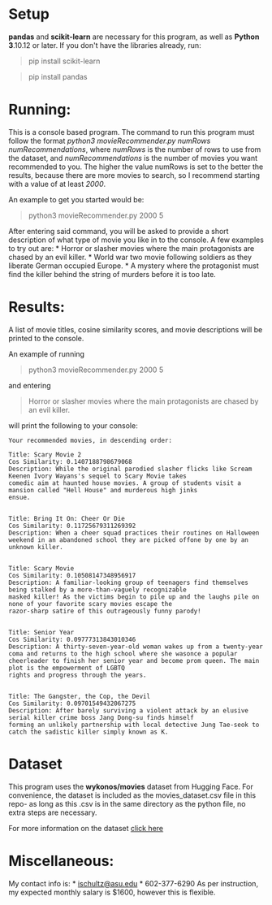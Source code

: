 Setup
============
**pandas** and **scikit-learn** are necessary for this program, as well as **Python 3**.10.12 or later. If you don't have the libraries already, run:
> pip install scikit-learn

> pip install pandas

Running:
============
This is a console based program. The command to run this program must follow the format *python3 movieRecommender.py numRows numRecommendations*, where *numRows* is the number of rows to use from the dataset, and *numRecommendations* is the number of movies you want recommended to you. 
The higher the value numRows is set to the better the results, because there are more movies to search, so I recommend starting with a value of at least *2000*. 

An example to get you started would be:
> python3 movieRecommender.py 2000 5

After entering said command, you will be asked to provide a short description of what type of movie you like in to the console. A few examples to try out are:
    * Horror or slasher movies where the main protagonists are chased by an evil killer.
    * World war two movie following soldiers as they liberate German occupied Europe.
    * A mystery where the protagonist must find the killer behind the string of murders before it is too late.

Results:
============
A list of movie titles, cosine similarity scores, and movie descriptions will be printed to the console. 

An example of running 
> python3 movieRecommender.py 2000 5 

and entering
> Horror or slasher movies where the main protagonists are chased by an evil killer.

will print the following to your console:
~~~
Your recommended movies, in descending order:

Title: Scary Movie 2
Cos Similarity: 0.1407188798679068
Description: While the original parodied slasher flicks like Scream Keenen Ivory Wayans's sequel to Scary Movie takes
comedic aim at haunted house movies. A group of students visit a mansion called "Hell House" and murderous high jinks
ensue.


Title: Bring It On: Cheer Or Die
Cos Similarity: 0.11725679311269392
Description: When a cheer squad practices their routines on Halloween weekend in an abandoned school they are picked offone by one by an unknown killer.


Title: Scary Movie
Cos Similarity: 0.10508147348956917
Description: A familiar-looking group of teenagers find themselves being stalked by a more-than-vaguely recognizable
masked killer! As the victims begin to pile up and the laughs pile on none of your favorite scary movies escape the
razor-sharp satire of this outrageously funny parody!


Title: Senior Year
Cos Similarity: 0.09777313843010346
Description: A thirty-seven-year-old woman wakes up from a twenty-year coma and returns to the high school where she wasonce a popular cheerleader to finish her senior year and become prom queen. The main plot is the empowerment of LGBTQ
rights and progress through the years.


Title: The Gangster, the Cop, the Devil
Cos Similarity: 0.09701549432067275
Description: After barely surviving a violent attack by an elusive serial killer crime boss Jang Dong-su finds himself
forming an unlikely partnership with local detective Jung Tae-seok to catch the sadistic killer simply known as K.
~~~

Dataset
============
This program uses the **wykonos/movies** dataset from Hugging Face. For convenience, the dataset is included as the movies_dataset.csv file in this repo- as long as this .csv is in the same directory as the python file, no extra steps are necessary.

For more information on the dataset [click here](https://huggingface.co/datasets/wykonos/movies?row=5)

Miscellaneous:
============
My contact info is:
    * ischultz@asu.edu
    * 602-377-6290
As per instruction, my expected monthly salary is $1600, however this is flexible. 